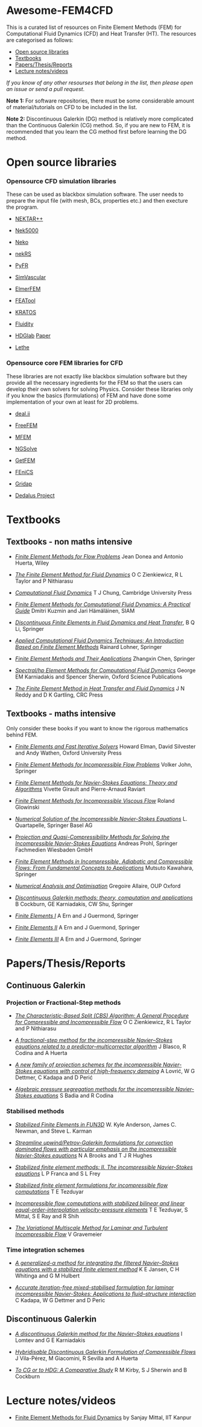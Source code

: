 # Awesome-FEM4CFD

This is a curated list of resources on Finite Element Methods (FEM) for Computational Fluid Dynamics (CFD) and Heat Transfer (HT).
The resources are categorised as follows:
- [Open source libraries](#open-source-libraries)
- [Textbooks](#textbooks)
- [Papers/Thesis/Reports](#papersthesisreports)
- [Lecture notes/videos](#lectures)

*If you know of any other resourses that belong in the list, then please open an issue or send a pull request*.

**Note 1:** For software repositories, there must be some considerable amount of material/tutorials on CFD to be included in the list.

**Note 2:** Discontinuous Galerkin (DG) method is relatively more complicated than the Continuous Galerkin (CG) method. So, if you are new to FEM, it is recommended that you learn the CG method first before learning the DG method.

# Open source libraries

### Opensource CFD simulation libraries
These can be used as blackbox simulation software. The user needs to prepare the input file (with mesh, BCs, properties etc.) and then execture the program.
* [NEKTAR++](https://www.nektar.info/)

* [Nek5000](https://github.com/Nek5000/Nek5000/)

* [Neko](https://github.com/ExtremeFLOW/neko/)

* [nekRS](https://github.com/Nek5000/nekRS)

* [PyFR](https://www.pyfr.org/)

* [SimVascular](https://simvascular.github.io/)

* [ElmerFEM](http://www.elmerfem.org/blog/)

* [FEATool](https://www.featool.com/)

* [KRATOS](https://kratosmultiphysics.github.io/Kratos/)

* [Fluidity](http://fluidityproject.github.io/)

* [HDGlab](https://git.lacan.upc.edu/hybridLab/HDGlab)     [Paper](https://arxiv.org/abs/2009.08805)

* [Lethe](https://lethe-cfd.github.io/lethe/index.html)

### Opensource core FEM libraries for CFD 
These libraries are not exactly like blackbox simulation software but they provide all the necessary ingredients for the FEM so that the users can develop their own solvers for solving Physics. Consider these libraries only if you know the basics (formulations) of FEM and have done some implementation of your own at least for 2D problems.
* [deal.ii](https://www.dealii.org/)

* [FreeFEM](https://freefem.org/)

* [MFEM](https://mfem.org/)

* [NGSolve](https://docu.ngsolve.org/latest/index.html)

* [GetFEM](https://getfem.org/)

* [FEniCS](https://fenicsproject.org/)

* [Gridap](https://gridap.github.io/Gridap.jl/stable/)

* [Dedalus Project](https://dedalus-project.org/)

# Textbooks
## Textbooks - non maths intensive
* [*Finite Element Methods for Flow Problems*](https://onlinelibrary.wiley.com/doi/book/10.1002/0470013826) Jean Donea and Antonio Huerta, Wiley

* [*The Finite Element Method for Fluid Dynamics*](https://www.sciencedirect.com/book/9781856176354/the-finite-element-method-for-fluid-dynamics) O C Zienkiewicz, R L Taylor and P Nithiarasu

* [*Computational Fluid Dynamics*](https://www.cambridge.org/core/books/computational-fluid-dynamics/5C396317EE111C5ED1192FA7F8853944) T J Chung, Cambridge University Press

* [*Finite Element Methods for Computational Fluid Dynamics: A Practical Guide*](https://epubs.siam.org/doi/book/10.1137/1.9781611973617) Dmitri Kuzmin and Jari Hämäläinen, SIAM

* [*Discontinuous Finite Elements in Fluid Dynamics and Heat Transfer*](https://link.springer.com/book/10.1007/1-84628-205-5), B Q Li, Springer

* [*Applied Computational Fluid Dynamics Techniques: An Introduction Based on Finite Element Methods*](https://www.wiley.com/en-us/Applied+Computational+Fluid+Dynamics+Techniques%3A+An+Introduction+Based+on+Finite+Element+Methods%2C+2nd+Edition-p-9780470519073) Rainard Lohner, Springer

* [*Finite Element Methods and Their Applications*](https://link.springer.com/book/10.1007/3-540-28078-2?gclid=CjwKCAjwkaSaBhA4EiwALBgQaAeVix769JTifRwX5UfkxyR2lzyo1AkKy9Vhy3XSPLpGP5hWQpa_vhoCgPYQAvD_BwE) Zhangxin Chen, Springer

* [*Spectral/hp Element Methods for Computational Fluid Dynamics*](https://academic.oup.com/book/7538) George EM Karniadakis and Spencer Sherwin, Oxford Science Publications

* [*The Finite Element Method in Heat Transfer and Fluid Dynamics*](http://ftp.demec.ufpr.br/disciplinas/TM144/Aulas-e-mat-apoio/3rd-Edition-J.N-Reddy-The%20finite%20element%20method%20in%20heat%20transfer%20and%20fluid%20dynamics.pdf) J N Reddy and D K Gartling, CRC Press




## Textbooks - maths intensive
Only consider these books if you want to know the rigorous mathematics behind FEM.
* [*Finite Elements and Fast Iterative Solvers*](https://academic.oup.com/book/27915) Howard Elman, David Silvester and Andy Wathen, Oxford University Press

* [*Finite Element Methods for Incompressible Flow Problems*](https://link.springer.com/book/10.1007/978-3-319-45750-5) Volker John, Springer

* [*Finite Element Methods for Navier-Stokes Equations: Theory and Algorithms*](https://link.springer.com/book/10.1007/978-3-642-61623-5) Vivette Girault and Pierre-Arnaud Raviart

* [*Finite Element Methods for Incompressible Viscous Flow*](https://www.sciencedirect.com/science/article/abs/pii/S1570865903090033) Roland Glowinski

* [*Numerical Solution of the Incompressible Navier-Stokes Equations*](https://link.springer.com/book/10.1007/978-3-0348-8579-9) L. Quartapelle, Springer Basel AG

* [*Projection and Quasi-Compressibility Methods for Solving the Incompressible Navier-Stokes Equations*](https://link.springer.com/book/10.1007/978-3-663-11171-9) Andreas Prohl, Springer Fachmedien Wiesbaden GmbH

* [*Finite Element Methods in Incompressible, Adiabatic and Compressible Flows: From Fundamental Concepts to Applications*](https://link.springer.com/book/10.1007/978-4-431-55450-9) Mutsuto Kawahara, Springer

* [*Numerical Analysis and Optimisation*](https://global.oup.com/academic/product/numerical-analysis-and-optimization-9780199205226?cc=us&lang=en&) Gregoire Allaire, OUP Oxford

* [*Discontinuous Galerkin methods: theory, computation and applications*](https://link.springer.com/book/10.1007/978-3-642-59721-3) B Cockburn, GE Karniadakis, CW Shu, Springer

* [*Finite Elements I*](https://link.springer.com/book/10.1007/978-3-030-56341-7) A Ern and J Guermond, Springer

* [*Finite Elements II*](https://link.springer.com/book/10.1007/978-3-030-56923-5) A Ern and J Guermond, Springer

* [*Finite Elements III*](https://link.springer.com/book/10.1007/978-3-030-57348-5) A Ern and J Guermond, Springer



# Papers/Thesis/Reports
## Continuous Galerkin

### Projection or Fractional-Step methods

* [*The Characteristic-Based Split (CBS) Algorithm: A General Procedure for Compressible and Incompressible Flow*](https://www.sciencedirect.com/science/article/pii/B9781856176354000030?via%3Dihub) O C Zienkiewicz, R L Taylor and P Nithiarasu


* [*A fractional-step method for the incompressible Navier–Stokes equations related to a predictor–multicorrector algorithm*](https://core.ac.uk/download/pdf/296524171.pdf) J Blasco, R Codina and A Huerta

* [*A new family of projection schemes for the incompressible Navier-Stokes equations with control of high-frequency damping*](https://www.sciencedirect.com/science/article/pii/S0045782518302494?via%3Dihub) A Lovrić, W G Dettmer, C Kadapa and D Perić

* [*Algebraic pressure segregation methods for the incompressible Navier-Stokes equations*](https://link.springer.com/article/10.1007/BF03024946) S Badia and R Codina



### Stabilised methods

* [*Stabilized Finite Elements in FUN3D*](https://ntrs.nasa.gov/api/citations/20170001235/downloads/20170001235.pdf)  W. Kyle Anderson, James C. Newman, and Steve L. Karman

* [*Streamline upwind/Petrov-Galerkin formulations for convection dominated flows with particular emphasis on the incompressible Navier-Stokes equations*](https://doi.org/10.1016/0045-7825(82)90071-8) N A Brooks and T J R Hughes

* [*Stabilized finite element methods: II. The incompressible Navier-Stokes equations*](https://www.sciencedirect.com/science/article/pii/004578259290041H) L P Franca and S L Frey

* [*Stabilized finite element formulations for incompressible flow computations*](https://www.sciencedirect.com/science/article/abs/pii/S0065215608701534) T E Tezduyar

* [*Incompressible flow computations with stabilized bilinear and linear equal-order-interpolation velocity-pressure elements*](https://www.sciencedirect.com/science/article/pii/0045782592901416) T E Tezduyar, S Mittal, S E Ray and R Shih


* [*The Variational Multiscale Method for Laminar and Turbulent Incompressible Flow*](https://d-nb.info/970314418/34) V Gravemeier


### Time integration schemes

* [*A generalized-α method for integrating the filtered Navier–Stokes equations with a stabilized finite element method*](https://www.sciencedirect.com/science/article/pii/S0045782500002036) K E Jansen, C H Whitinga and G M Hulbert

* [*Accurate iteration-free mixed-stabilised formulation for laminar incompressible Navier-Stokes: Applications to fluid–structure interaction*](https://www.sciencedirect.com/science/article/pii/S0889974619309612) C Kadapa, W G Dettmer and D Peric



## Discontinuous Galerkin

* [*A discontinuous Galerkin method for the Navier–Stokes equations*](https://onlinelibrary.wiley.com/doi/abs/10.1002/%28SICI%291097-0363%2819990315%2929%3A5%3C587%3A%3AAID-FLD805%3E3.0.CO%3B2-K) I Lomtev and G E Karniadakis

* [*Hybridisable Discontinuous Galerkin Formulation of Compressible Flows*](https://link.springer.com/article/10.1007/s11831-020-09508-z) J Vila-Pérez, M Giacomini, R Sevilla and A Huerta


* [*To CG or to HDG: A Comparative Study*](https://link.springer.com/article/10.1007/s10915-011-9501-7) R M Kirby, S J Sherwin and B Cockburn 


# Lecture notes/videos

* [Finite Element Methods for Fluid Dynamics](http://home.iitk.ac.in/~smittal/html_files/smittal_eso204A.html#ae618) by Sanjay Mittal, IIT Kanpur